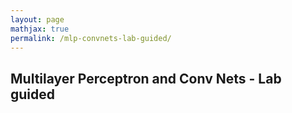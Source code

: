 ```yaml
---
layout: page
mathjax: true
permalink: /mlp-convnets-lab-guided/
---
```


## Multilayer Perceptron and Conv Nets - Lab guided
